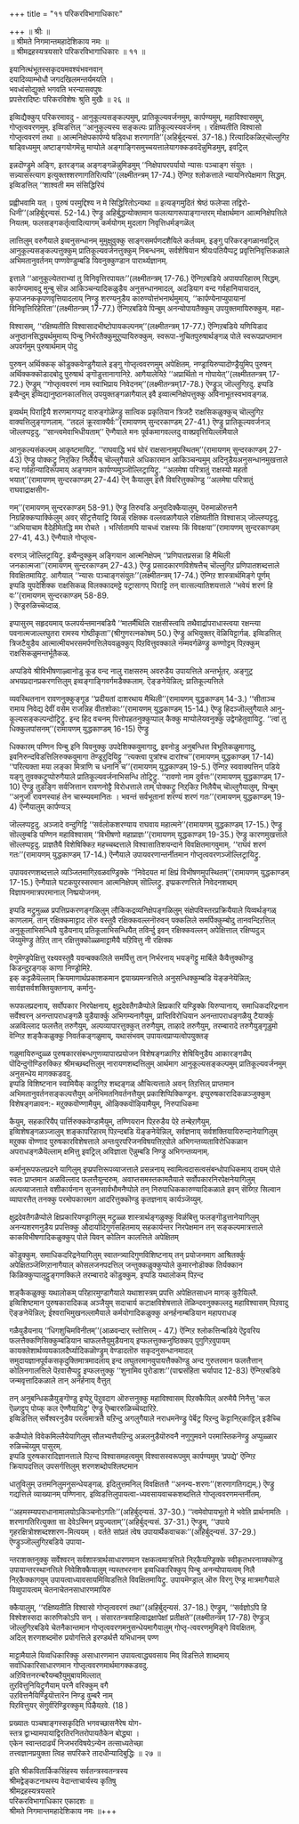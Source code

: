 +++
title = "११ परिकरविभागाधिकारः"

+++
॥ श्रीः ॥  
॥ श्रीमते निगमान्तमहादेशिकाय नमः ॥  
॥ श्रीमद्रहस्यत्रयसारे परिकरविभागाधिकारः ॥ ११ ॥  

इयानित्थंभूतस्सकृदयमवश्यंभवनवान्  
दयादिव्याम्भोधौ जगदखिलमन्तर्यमयति ।  
भवध्वंसोद्युक्ते भगवति भरन्यासवपुषः   
प्रपत्तेरादिष्टः परिकरविशेषः श्रुति मुखैः ॥ २६ ॥

इव्विद्यैक्कुप् परिकरमावदु - आनुकूल्यसङ्कल्पमुम्, प्रातिकूल्यवर्जनमुम्, कार्पण्यमुम्, महाविश्वासमुम्, गोप्तृत्ववरणमुम्. इव्विडत्तिल् ‘‘आनुकूल्यस्य सङ्कल्पः प्रातिकूल्यस्यवर्जनम् । रक्षिष्यतीति विश्वासो गोप्तृत्ववरणं तथा ॥ आत्मनिक्षेपकार्पण्ये षड्विधा शरणागति’’(अहिर्बुद्न्यसं. 37-18.) रित्यादिकळिऱ्‌चॊल्लुगिऱ षाड्विध्यमुम् अष्टाङ्गयोगमॆन्नु माप्पोले अङ्गाङ्गिसमुच्चयत्तालेयागक्कडवदॆन्नुमिडमुम्, इवट्रिल्

इन्नदॊण्ड्रुमे अङ्गि, इतरङ्गळ् अङ्गङ्गळॆन्नुमिडमुम् ‘‘निक्षेपापरपर्यायो न्यासः पञ्चाङ्ग संयुतः । सन्न्यासस्त्याग इत्युक्तश्शरणागतिरित्यपि’’(लक्ष्मीतन्त्रम् 17-74.) ऎन्गिऱ श्लोकत्ताले न्यायनिरपेक्षमाग सिद्धम्. इव्विडत्तिल् ‘‘शाश्वती मम संसिद्धिरियं

प्रह्वीभवामि यत् । पुरुषं परमुद्दिश्य न मे सिद्धिरितोऽन्यथा ॥ इत्यङ्गमुदितं श्रेष्ठं फलेप्सा तद्विरो-धिनी’’(अहिर्बुद्न्यसं. 52-14.) ऎण्ड्रु अहिर्बुद्धन्योक्तमान फलत्यागरूपाङ्गान्तरम् मोक्षार्थमान आत्मनिक्षेपत्तिले नियतम्. फलसङ्गकर्तृत्वादित्यागम् कर्मयोगम् मुदलाग निवृत्तिधर्मङ्गळॆल्

लात्तिलुम् वरुगैयाले इव्वनुसन्धानम् मुमुक्षुवुक्कु साङ्गसमर्पणदशैयिले कर्तव्यम्. इङ्गु परिकरङ्गळानवट्रिल् आनुकूल्यसङ्कल्पत्तुक्कुम् प्रातिकूल्यवर्जनत्तुक्कुम् निबन्धनम्, सर्वशेषियान श्रीयःपतियैप्पट्र प्रवृत्तिनिवृत्तिकळाले अभिमतानुवर्तनम् पण्णवेण्डुम्बडि यिवनुक्कुण्डान पारार्थ्यज्ञानम्.

इत्ताले ‘‘आनुकूल्येतराभ्यां तु विनिवृत्तिरपायतः’’(लक्ष्मीतन्त्रम् 17-76.) ऎन्गिऱबडिये अपायपरिहारम् सिद्धम्. कार्पण्यमावदु मुन्बु सॊन्न आकिञ्चन्यादिकळुडैय अनुसन्धानमादल्, अदडियाग वन्द गर्वहानियायादल्, कृपाजनककृपणवृत्तियादलाय् निण्ड्रु शरण्यनुडैय कारुण्योत्तंभनार्थमुमाय्, ‘‘कार्पण्येनाप्युपायानां विनिवृत्तिरिहेरिता’’(लक्ष्मीतन्त्रम् 17-77.) ऎन्गिऱबडिये पिन्बुम् अनन्योपायतैक्कुम् उपयुक्तमायिरुक्कुम्. महा-

विश्वासम्, ‘‘रक्षिष्यतीति विश्वासादभीष्टोपायकल्पनम्’’(लक्ष्मीतन्त्रम् 17-77.) ऎन्गिऱबडिये यणियिडाद अनुष्ठानसिद्ध्यर्थमुमाय्प् पिन्बु निर्भरतैक्कुमुऱुप्पायिरुक्कुम्. स्वरूपा-नुचितपुरुषार्थङ्गळ् पोले स्वरूपप्राप्तमान अपवर्गमुम् पुरुषार्थमाम् पोदु

पुरुषन् अर्थिक्कक् कॊडुक्कवेण्डुगैयाले इङ्गु गोप्तृत्ववरणमुम् अपेक्षितम्. नण्ड्रायिरुप्पादॊण्ड्रैयुमिप् पुरुषन् अर्थिक्कक्कॊडादबोदु पुरुषार्थ ङ्गॊडुत्तानागानिऱे. आगैयालेयिऱे ‘‘अप्रार्थितो न गोपायेत्’’(लक्ष्मीततन्त्रम् 17-72.) ऎण्ड्रुम् ‘‘गोप्तृत्ववरणं नाम स्वाभिप्राय निवेदनम्’’(लक्ष्मीतन्त्रम्17-78.) ऎण्ड्रुञ् जॊल्लुगिऱदु. इप्पडि इव्वैन्दुम् इव्विद्यानुष्ठानकालत्तिल् उपयुक्तङ्गळागैयाल् इवै इव्वात्मनिक्षेपत्तुक्कु अविनाभूतस्वभावङ्गळ्.

इव्वर्थम् पिराट्टियै शरणमागप्पट्र वारुङ्गोळॆण्ड्रु सात्विक प्रकृतियान त्रिजटै राक्षसिकळुक्कुच् चॊल्लुगिऱ वाक्यत्तिलुङ्गाणलाम्. ‘‘तदलं क्रूरवाक्यैर्वः’’(रामायणम् सुन्दरकाण्डम् 27-41.) ऎण्ड्रु प्रातिकूल्यवर्जनञ् जॊल्लप्पट्टदु. ‘‘सान्त्वमेवाभिधीयताम्’’ ऎन्गैयाले मनः पूर्वकमागवल्लदु वाक्प्रवृत्तियिल्लामैयाले

आनुकल्यसंकल्पम् आकृष्टमायिट्रु. ‘‘राघवाद्धि भयं घोरं राक्षसानामुपस्थितम्’’(रामायणम् सुन्दरकाण्डम् 27-43) ऎण्ड्रु पोक्कट्रु निऱ्‌किऱ निलैयैच् चॊल्लुगैयाले अधिकारमान आकिञ्चन्यमुम् अदिनुडैयअनुसन्धानमुखत्ताले वन्द गर्वहान्यादिरूपमाय् अङ्गमान कार्पण्यमुञ्जॊल्लिट्रायिट्रु. ‘‘अलमेषा परित्रातुं राक्षस्यो महतो भयात्’’(रामायणम् सुन्दरकाण्डम् 27-44) ऎन् कैयालुम् इत्तै विवरित्तुक्कॊण्डु ‘‘अलमेषा परित्रातुं राघवाद्राक्षसीग-

णम्’’(रामायणम् सुन्दरकाण्डम् 58-91.) ऎण्ड्रु तिरुवडि अनुवदिक्कैयालुम्, पॆरुमाळॊरुत्तनै निग्रहिक्कप्पार्क्किलुम् अवर् सीट्रत्तैयाट्रि यिवळ् रक्षिक्क वल्लवळागैयाले रक्षिष्यतीति विश्वासञ् जॊल्लप्पट्टदु. ‘‘अभियाचाम वैदेहीमेतद्धि मम रोचते । भर्त्सितामपि याचध्वं राक्षस्यः किं विवक्षया’’(रामायणम् सुन्दरकाण्डम् 27-41, 43.) ऎन्गैयाले गोप्तृत्व-

वरणञ् जॊल्लिट्रायिट्रु. इव्वैन्दुक्कुम् अङ्गियान आत्मनिक्षेपम् ‘‘प्रणिपातप्रसन्ना हि मैथिली जनकात्मजा’’(रामायणम् सुन्दरकाण्डम् 27-43.) ऎण्ड्रु प्रसादकारणविशेषत्तैच् चॊल्लुगिऱ प्रणिपातशब्दत्ताले विवक्षितमायिट्रु. आगैयाल् ‘‘न्यासः पञ्चाङ्गसंयुतः’’(लक्ष्मीतन्त्रम् 17-74.) ऎन्गिऱ शास्त्रार्थमिङ्गे पूर्णम्  
इप्पडि युपदेशिक्क राक्षसिकळ् विलक्कादमट्टे पट्रासागप् पिराट्टि तन् वात्सल्यातिशयत्ताले ‘‘भवेयं शरणं हि वः’’(रामायणम् सुन्दरकाण्डम् 58-89.  
) ऎण्ड्ररुळिच्चॆय्दाळ्.

इप्पासुरम् सहृदयमाय् फलपर्यन्तमानबडियै ‘‘मातर्मैथिलि राक्षसीस्त्वयि तथैवार्द्रापराधास्त्वया रक्षन्त्या पवनात्मजाल्लघुतरा रामस्य गोष्ठीकृता’’(श्रीगुणरत्नकोषम् 50.) ऎण्ड्रु अभियुक्तर् वॆळियिट्टार्गळ्. इव्विडत्तिल् त्रिजटैयुडैय आत्मात्मीयभरसमर्पणत्तिलेयवळुक्कुप् पिऱवित्तुवक्काले नम्मवर्गळॆण्ड्रु कण्णोट्टम् पिऱक्कुम् राक्षसिकळुमन्तर्भूतैकळ्.

अप्पडिये श्रीविभीषणाऴ्वानोडु कूड वन्द नालु राक्षसरुम् अवरुडैय उपायत्तिले अन्तर्भूतर्. अङ्गुट्र अभयप्रदानप्रकरणत्तिलुम् इव्वङ्गाङ्गिवर्गमडैक्कलाम्. ऎङ्ङनेयॆन्निल्; प्रातिकूल्यत्तिले

व्यवस्थितनान रावणनुक्कुङ्गूड ‘‘प्रदीयतां दाशरथाय मैथिली’’(रामायणम् युद्धकाण्डम् 14-3.) ‘‘सीताञ्च रामाय निवेद्य देवीं वसेम राजन्निह वीतशोकाः’’(रामायणम् युद्धकाण्डम् 15-14.) ऎण्ड्रु हिदञ्जॊल्लुगैयाले आनु-कूल्यसङ्कल्पन्दोट्रिट्रु. इन्द हिद वचनम् पित्तोपहतनुक्कुप्पाल् कैक्कु माप्पोलेयवनुक्कु उद्वेगहेतुवायिट्रु. ‘‘त्वां तु धिक्कुलपांसनम्’’(रामायणम् युद्धकाण्डम् 16-15) ऎण्ड्रु

धिक्कारम् पण्णिन पिन्बु इनि यिवनुक्कु उपदेशिक्कवुमागादु, इवनोडु अनुबन्धित्त विभूतिकळुमागादु, इवनिरुन्दविडत्तिलिरुक्कवुमागा तॆण्ड्रऱुदियिट्टु ‘‘त्यक्त्वा पुत्रांश्च दारांश्च’’(रामायणम् युद्धकाण्डम् 17-14) ‘‘परित्यक्ता मया लङ्का मित्राणि च धनानि च’’(रामायणम् युद्धकाण्डम् 19-5.) ऎन्गिऱ स्ववाक्यत्तिन् पडिये यङ्गु तुवक्कट्रुप्पोरुगैयाले प्रातिकूल्यवर्जनाभिसन्धि तोट्रिट्रु. ‘‘रावणो नाम दुर्वत्तः’’(रामायणम् युद्धकाण्डम् 17-10) ऎण्ड्रु तुडङ्गि सर्वजित्तान रावणनोट्टै विरोधत्ताले ताम् पोक्कट्रु निऱ्‌किऱ निलैयैच् चॊल्लुगैयालुम्, पिन्बुम् ‘‘अनुजो रावणस्याहं तेन चास्म्यवमानितः । भवन्तं सर्वभूतानां शरण्यं शरणं गतः’’(रामायणम् युद्धकाण्डम् 19-4) ऎन्गैयालुम् कार्पण्यञ्

जॊल्लप्पट्टदु. अञ्जादे वन्दुगिट्टि ‘‘सर्वलोकशरण्याय राघवाय महात्मने’’(रामायणम् युद्धकाण्डम् 17-15.) ऎण्ड्रु सॊल्लुम्बडि पण्णिन महाविश्वासम् ‘‘विभीषणो महाप्राज्ञः’’(रामायणम् युद्धकाण्डम् 19-35.) ऎण्ड्रु कारणमुखत्ताले सॊल्लप्पट्टदु. प्राज्ञतैयै विशेषिक्किऱ महच्चब्दत्ताले विश्वासातिशयन्दाने विवक्षितमागवुमाम्. ‘‘राघवं शरणं गतः’’(रामायणम् युद्धकाण्डम् 17-14.) ऎन्गैयाले उपायवरणान्तर्नीतमान गोप्तृत्ववरणञ्जॊल्लिट्रायिट्रु.

उपायवरणशब्दत्ताले व्यञ्जितमागिऱवळवण्ड्रिक्के ‘‘निवेदयत मां क्षिप्रं विभीषणमुपस्थितम्’’(रामायणम् युद्धकाण्डम् 17-15.) ऎन्गैयाले घटकपुरस्सरमान आत्मनिक्षेपम् सॊल्लिट्रु. इप्प्रकरणत्तिले निवेदनशब्दम् विज्ञापनमात्रपरमानाल् निष्प्रयोजनम्.

इप्पडि मट्रुमुळ्ळ प्रपत्तिप्रकरणङ्गळिलुम् लौकिकद्रव्यनिक्षेपङ्गळिलुम् संक्षेपविस्तरप्रक्रियैयाले यिव्वर्थङ्गळ् काणलाम्. तान् रक्षिक्कमाट्टाद तॊरु वस्तुवै रक्षिक्कवल्लनॊरुवन् पक्कलिले समर्पिक्कुम्बोदु तानवन्दिऱत्तिल् अनुकूलाभिसन्धियै युडैयनाय् प्रतिकूलाभिसन्धियैत् तविर्न्दु इवन् रक्षिक्कवल्लन् अपेक्षित्ताल् रक्षिप्पदुञ् जॆय्युमॆण्ड्रु तेऱित् तान् रक्षित्तुक्कॊळ्ळमाट्टामैयै यऱिवित्तु नी रक्षिक्क

वेणुमॆण्ड्रपेक्षित्तु रक्ष्यवस्तुवै यवन्बक्कलिले समर्पित्तु तान् निर्भरनाय् भयङ्गॆट्टु मार्बिले कैवैत्तुक्कॊण्डु किडन्दुऱङ्गक् काणा निण्ड्रोमिऱे.  
इक् कट्टळैयॆल्लाम् क्रियमाणार्थप्रकाशकमान द्वयाख्यमन्त्रत्तिले अनुसन्धिक्कुम्बडि यॆङ्ङनेयॆन्निल्; सार्वज्ञसर्वशक्तियुक्तनाय्, कर्मानु-

रूपफलप्रदनाय्, सर्वोपकार निरपेक्षनाय्, क्षुद्रदेवतैगळैप्पोले क्षिप्रकारि यण्ड्रिक्के यिरुप्पानाय्, समाधिकदरिद्रनान सर्वेश्वरन् अनन्तापराधङ्गळै युडैयार्क्कु अभिगम्यनागैयुम्, प्राप्तिविरोधियान अनन्तापराधङ्गळैयु टैयार्क्कु अळविल्लाद फलत्तैत् तरुगैयुम्, अल्पव्यापारत्तुक्कुत् तरुगैयुम्, ताऴादे तरुगैयुम्, तरम्बारादे तरुगैयुङ्गूडुमो वॆन्गिऱ शङ्कैकळुक्कु निवर्तकङ्गळुमाय्, यथासंभवम् उपायत्वप्राप्यत्वोपयुक्तङ्

गळुमायिरुन्दुळ्ळ पुरुषकारसंबन्धगुणव्यापारप्रयोजन विशेषङ्गळागिऱ शेषियिनुडैय आकारङ्गळैप् पॊदिन्दुगॊण्डिरुक्किऱ श्रीमच्छब्दत्तिलुम् नारायणशब्दत्तिलुम् आर्थमाग आनुकूल्यसङ्कल्पमुम् प्रातिकूल्यवर्जनमुम् अनुसन्धेय मागक्कडवदु.  
इप्पडि विशिष्टनान स्वामियैक् काट्टुगिऱ शब्दङ्गळ् औचित्यत्ताले अवन् तिऱत्तिल् प्राप्तमान अभिमतानुवर्तनसङ्कल्पत्तैयुम् अनभिमतनिवर्तनत्तैयुम् प्रकाशिप्पिक्किण्ड्रन. इप्पुरुषकारादिकळञ्जुक्कुम् विशेषङ्गळावन:- मऱुक्कवॊण्णामैयुम्, ऒऴिक्कवॊऴियामैयुम्, निरुपाधिकमा

कैयुम्, सहकारियैप् पार्त्तिरुक्कवेण्डामैयुम्, तण्णियरान पिऱरुडैय पेऱे तन्बेऱागैयुम्.  
इव्विशेषङ्गळञ्जालुम् शङ्कापरिहारम् पिऱन्दबडि यॆङ्ङनेयॆन्निल्, सर्वज्ञनाय् सर्वशक्तियायिरुन्दानेयागिलुम् मऱुक्क वॊण्णाद पुरुषकारविशेषत्ताले अन्तःपुरपरिजनविषयत्तिऱ्‌पोले अभिगन्तव्यताविरोधिकळान अपराधङ्गळैयॆल्लाम् क्षमित्तु इवट्रिल् अविज्ञाता ऎन्नुम्बडि निण्ड्रु अभिगन्तव्यनाम्.

कर्मानुरूपफलप्रदने यागिलुम् इप्प्रपत्तिरूपव्याजत्ताले प्रसन्ननाय् स्वामित्वदासत्वसंबन्धोपाधिकमाय् दायम् पोले स्वतः प्राप्तमान अळविल्लाद फलत्तैयुन्दरुम्. अवाप्तसमस्तकामतैयाले सर्वोपकारनिरपेक्षनेयागिलुम् अल्पव्याजत्ताले वशीकार्यनान सुजनसार्वभौमनैप्पोले तन् निरुपाधिककारुण्यादिकळाले इवन् सॆय्गिऱ सिल्वान व्यापारत्तैत् तनक्कु परमोपकारमाग आदरित्तुक्कॊण्डु कृतज्ञनाय् कार्यञ्जॆय्युम्.

क्षुद्रदेवतैगळैप्पोले क्षिप्रकारियण्ड्रागिलुम् मट्रुळ्ळ शास्त्रार्थङ्गळुक्कु विळंबित्तु फलङ्गॊडुत्तानेयागिलुम् अनन्यशरणनुडैय प्रपत्तिक्कु औदार्यादिगुणसहितमाय् सहकार्यन्तर निरपेक्षमान तन् सङ्कल्पमात्रत्ताले काकविभीषणादिकळुक्कुप् पोले यिवन् कोलिन कालत्तिले अपेक्षितम्

कॊडुक्कुम्. समाधिकदरिद्रनेयागिलुम् स्वातन्त्र्यादिगुणविशिष्टनाय् तन् प्रयोजनमाग आश्रितर्क्कु अपेक्षितञ्जॆय्गिऱानागैयाल् कोसलजनपदत्तिल् जन्तुक्कळुक्कुप्पोले कुमारनोडॊक्क तिर्यक्कान किळिक्कुप्पालूट्टुङ्गणक्किले तरम्बारादे कॊडुक्कुम्. इप्पडि यथालोकम् पिऱन्द

शङ्कैकळुक्कु यथालोकम् परिहारमुण्डागैयाले यथाशास्त्रम् प्रपत्ति अपेक्षितसाधन मागक् कुऱैयिल्लै.  
इव्विशिष्टमान पुरुषकारादिकळ् अञ्जैयुम् सदाचार्य कटाक्षविशेषत्ताले तॆळिन्दवनुक्कल्लदु महाविश्वासम् पिऱवादु ऎङ्ङनेयॆन्निल्; ईश्वराभिमुखनल्लामैयाले कर्मयोगादिकळुक्कु अनर्हनाम्बडियान महापराधङ्

गळैयुडैयनाय् ‘‘धिगशुचिमविनीतम्’’(आळवन्दार् स्तोत्तिरम् - 47.) ऎन्गिऱ श्लोकत्तिन्बडिये ऎट्टवरिय फलत्तैक्कणिसिक्कुम्बडियान चाफलत्तैयुमुडैयनाय् इप्फलत्तुक्कनुष्ठिक्कप् पुगुगिऱवुपायम् कायक्लेशार्थव्ययकालदैर्घ्यादिकळॊण्ड्रुम् वेण्डादतॊरु सकृदनुसन्धानमादल् समुदायज्ञानपूर्वकसकृदुक्तिमात्रमादलाय् इन्द लघुतरमानवुपायत्तैक्कॊण्डु अन्द गुरुतरमान फलत्तैत्तान् कोलिनगालत्तिले पॆऱवासैप्पट्टु इप्फलत्तुक्कु ‘‘शुनामिव पुरोडाशः’’(पाद्मसंहिता चर्यापाद 12-83) ऎन्गिऱबडिये जन्मवृत्तादिकळाले तान् अनर्हनाय् वैत्तुत्

तन् अनुबन्धिकळैयुङ्गॊण्डु इप्पेऱु पॆऱुवदाग ऒरुत्तनुक्कु महाविश्वासम् पिऱक्कैयिल् अरुमैयै निनैत्तु 'कल ऎळ्गट्टुप् पोय्क् कल ऎण्णैयायिट्रु' ऎण्ड्रु ऎम्बाररुळिच्चॆय्दारिऱे.  
इव्विडत्तिल् सर्वेश्वरनुडैय परत्वमात्रत्तै यऱिन्दु अगलुगैयाले नराधमनॆण्ड्रु पेर्बॆट्र पिऱन्दु कॆट्टानिऱ्‌काट्टिल् इडैच्चि

कळैप्पोले विवेकमिल्लैयेयागिलुम् सौलभ्यत्तैयऱिन्दु अन्नलनुडैयॊरुवनै नणुगुमवने परमास्तिकनॆण्ड्रु अप्पुळ्ळार रुळिच्चॆय्युम् पासुरम्.  
इप्पडि पुरुषकारादिज्ञानत्ताले पिऱन्द विश्वासमहत्वमुम् विश्वासस्वरूपमुम् कार्पण्यमुम् ‘प्रपद्ये’ ऎन्गिऱ क्रियापदत्तिल् उपसर्गत्तिलुम् शरणशब्दोपश्लिष्टमान

धातुविलुम् उत्तमनिलुमनुसन्धेयङ्गळ्. इदिलुत्तमनिल् विवक्षितत्तै ‘‘अनन्य-शरणः’’(शरणागतिगद्यम्.) ऎण्ड्रु गद्यत्तिले व्याख्यानम् पण्णिनार्. इव्विडत्तिलुपायत्वा-ध्यवसायवाचकशब्दत्तिले गोप्तृत्ववरणमन्तर्नीतम्.

‘‘अहमस्म्यपराधानामालयोऽकिञ्चनोऽगतिः’’(अहिर्बुद्न्यसं. 37-30.) ‘‘त्वमेवोपायभूतो मे भवेति प्रार्थनामतिः । शरणागतिरित्युक्ता सा देवेऽस्मिन् प्रयुज्यताम्’’(अहिर्बुद्न्यसं. 37-31.) ऎण्ड्रुम्, ‘‘उपाये गृहरक्षित्रोश्शब्दश्शरण-मित्ययम् । वर्तते सांप्रतं त्वेष उपायार्थैकवाचकः’’(अहिर्बुद्न्यसं. 37-29.) ऎण्ड्रुञ्जॊल्लुगिऱबडिये उपाया-

न्तराशक्तनुक्कु सर्वेश्वरन् सर्वशास्त्रार्थसाधारणमान रक्षकत्वमात्रत्तिले निऱ्‌कैयण्ड्रिक्के स्वीकृतभरनाय्क्कॊण्डु उपायान्तरस्थानत्तिले निवेशिक्कैयालुम् न्यस्तभरनान इव्वधिकारिक्कुप् पिन्बु अनन्योपायत्वम् निलै निऱ्‌कैक्कागवुम् उपायत्वाध्यावसायमिव्विडत्तिले विवक्षितमायिट्रु. उपायमॆण्ड्राल् ऒरु विरगु ऎण्ड्र मात्रमागैयाले यिव्वुपायत्वम् चेतनाचेतनसाधारणमायिरु

क्कैयालुम्, ‘‘रक्षिष्यतीति विश्वासो गोप्तृत्ववरणं तथा’’(अहिर्बुद्न्यसं. 37-18.) ऎण्ड्रुम्, ‘‘सर्वज्ञोऽपि हि विश्वेशस्सदा कारुणिकोऽपि सन् । संसारतन्त्रवाहित्वाद्रक्षापेक्षां प्रतीक्षते’’(लक्ष्मीतन्त्रम् 17-78) ऎण्ड्रुञ् जॊल्लुगिऱबडिये चेतनैकान्तमान गोप्तृत्ववरणमनुसन्धेयमागैयालुम् गोप्तृ-त्ववरणमुमिङ्गे विवक्षितम्.  
अदिल् शरणशब्दमॊरु प्रयोगत्तिले इरण्डर्थत्तै यभिधानम् पण्ण

माट्टामैयाले यिव्वधिकारिक्कु असाधारणमान उपायत्वाद्ध्यवसाय मिव् विडत्तिले शाब्दमाय् सर्वाधिकारिसाधारणमान गोप्तृत्ववरणमार्थमागक्कडवदु.  
अऱिवित्तनरन्बरैयम्बऱैयुमुबायमिल्लात्  
तुऱवित्तुनियिट्रुणैयाम् परनै वरिक्कुम् वगै  
उऱवित्तनैयिण्ड्रियॊत्तारॆन निण्ड्र वुम्बरै नाम्  
पिऱवित्तुयर् सॆगुवीरॆण्ड्रिरक्कुम् पिऴैयऱवे. (18 )

प्रख्यातः पञ्चषाङ्गस्सकृदिति भगवच्छासनैरेष योग-  
स्तत्र द्वाभ्यामपायाद्विरतिरनितरोपायतैकेन बोद्ध्या ।  
एकेन स्वान्तदार्ढ्यं निजभरविषयेऽन्येन तत्साध्यतेच्छा  
तत्त्वज्ञानप्रयुक्ता त्विह सपरिकरे तादधीन्यादिबुद्धिः ॥ २७ ॥  

इति श्रीकवितार्किकसिंहस्य सर्वतन्त्रस्वतन्त्रस्य  
श्रीमद्वेङ्कटनाथस्य वेदान्ताचार्यस्य कृतिषु  
श्रीमद्रहस्यत्रयसारे  
परिकरविभागाधिकार एकादशः ॥  
श्रीमते निगमान्तमहादेशिकाय नमः ॥+++

